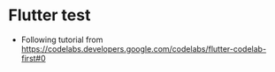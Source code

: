 # Flutter test
- Following tutorial from https://codelabs.developers.google.com/codelabs/flutter-codelab-first#0 
